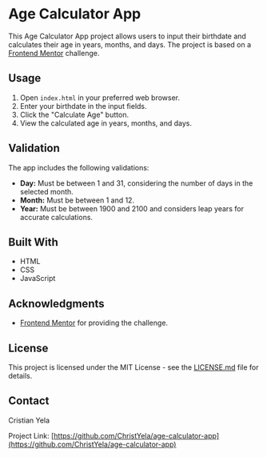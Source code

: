 # Age Calculator App

This Age Calculator App project allows users to input their birthdate and calculates their age in years, months, and days. The project is based on a [Frontend Mentor](https://www.frontendmentor.io) challenge.

## Usage

1. Open `index.html` in your preferred web browser.
2. Enter your birthdate in the input fields.
3. Click the "Calculate Age" button.
4. View the calculated age in years, months, and days.

## Validation

The app includes the following validations:

- **Day:** Must be between 1 and 31, considering the number of days in the selected month.
- **Month:** Must be between 1 and 12.
- **Year:** Must be between 1900 and 2100 and considers leap years for accurate calculations.


## Built With

- HTML
- CSS
- JavaScript

## Acknowledgments

- [Frontend Mentor](https://www.frontendmentor.io) for providing the challenge.

## License

This project is licensed under the MIT License - see the [LICENSE.md](LICENSE.md) file for details.

## Contact

Cristian Yela

Project Link: [https://github.com/ChristYela/age-calculator-app](https://github.com/ChristYela/age-calculator-app)

